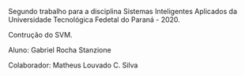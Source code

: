 Segundo trabalho para a disciplina Sistemas Inteligentes Aplicados da Universidade Tecnológica Fedetal do Paraná - 2020.

Contrução do SVM.

Aluno: Gabriel Rocha Stanzione

Colaborador: Matheus Louvado C. Silva
